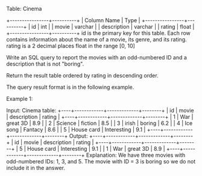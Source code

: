  Table: Cinema
 
 
 +----------------+----------+
 | Column Name    | Type     |
 +----------------+----------+
 | id             | int      |
 | movie          | varchar  |
 | description    | varchar  |
 | rating         | float    |
 +----------------+----------+
 id is the primary key for this table.
 Each row contains information about the name of a movie, its genre, and its
 rating.
 rating is a 2 decimal places float in the range [0, 10]
 
 
 
 
 Write an SQL query to report the movies with an odd-numbered ID and a
 description that is not "boring".
 
 Return the result table ordered by rating in descending order.
 
 The query result format is in the following example.
 
 
 Example 1:
 
 
 Input: 
 Cinema table:
 +----+------------+-------------+--------+
 | id | movie      | description | rating |
 +----+------------+-------------+--------+
 | 1  | War        | great 3D    | 8.9    |
 | 2  | Science    | fiction     | 8.5    |
 | 3  | irish      | boring      | 6.2    |
 | 4  | Ice song   | Fantacy     | 8.6    |
 | 5  | House card | Interesting | 9.1    |
 +----+------------+-------------+--------+
 Output: 
 +----+------------+-------------+--------+
 | id | movie      | description | rating |
 +----+------------+-------------+--------+
 | 5  | House card | Interesting | 9.1    |
 | 1  | War        | great 3D    | 8.9    |
 +----+------------+-------------+--------+
 Explanation: 
 We have three movies with odd-numbered IDs: 1, 3, and 5. The movie with ID =
 3 is boring so we do not include it in the answer.
 
 


